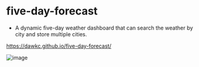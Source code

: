 # five-day-forecast

- A dynamic five-day weather dashboard that can search the weather by city and store multiple cities.

https://dawkc.github.io/five-day-forecast/

![image](https://user-images.githubusercontent.com/83977228/127791761-8d6fb17e-451a-4b24-9b46-5b43065c17dc.png)
